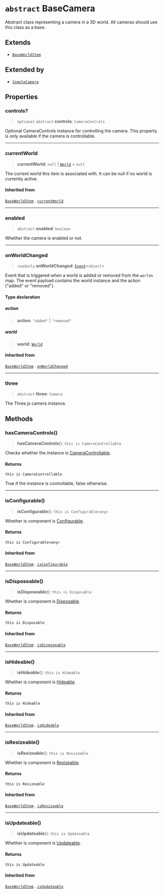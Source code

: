 # `abstract` BaseCamera

Abstract class representing a camera in a 3D world. All cameras should use this class as a base.

## Extends

- [`BaseWorldItem`](BaseWorldItem.md)

## Extended by

- [`SimpleCamera`](SimpleCamera.md)

## Properties

### controls?

> `optional` `abstract` **controls**: `CameraControls`

Optional CameraControls instance for controlling the camera.
This property is only available if the camera is controllable.

***

### currentWorld

> **currentWorld**: `null` \| [`World`](../interfaces/World.md) = `null`

The current world this item is associated with. It can be null if no world is currently active.

#### Inherited from

[`BaseWorldItem`](BaseWorldItem.md) . [`currentWorld`](BaseWorldItem.md#currentworld)

***

### enabled

> `abstract` **enabled**: `boolean`

Whether the camera is enabled or not.

***

### onWorldChanged

> `readonly` **onWorldChanged**: [`Event`](Event.md)\<`object`\>

Event that is triggered when a world is added or removed from the `worlds` map.
The event payload contains the world instance and the action ("added" or "removed").

#### Type declaration

##### action

> **action**: `"added"` \| `"removed"`

##### world

> **world**: [`World`](../interfaces/World.md)

#### Inherited from

[`BaseWorldItem`](BaseWorldItem.md) . [`onWorldChanged`](BaseWorldItem.md#onworldchanged)

***

### three

> `abstract` **three**: `Camera`

The Three.js camera instance.

## Methods

### hasCameraControls()

> **hasCameraControls**(): `this is CameraControllable`

Checks whether the instance is [CameraControllable](../interfaces/CameraControllable.md).

#### Returns

`this is CameraControllable`

True if the instance is controllable, false otherwise.

***

### isConfigurable()

> **isConfigurable**(): `this is Configurable<any>`

Whether is component is [Configurable](../interfaces/Configurable.md).

#### Returns

`this is Configurable<any>`

#### Inherited from

[`BaseWorldItem`](BaseWorldItem.md) . [`isConfigurable`](BaseWorldItem.md#isconfigurable)

***

### isDisposeable()

> **isDisposeable**(): `this is Disposable`

Whether is component is [Disposable](../interfaces/Disposable.md).

#### Returns

`this is Disposable`

#### Inherited from

[`BaseWorldItem`](BaseWorldItem.md) . [`isDisposeable`](BaseWorldItem.md#isdisposeable)

***

### isHideable()

> **isHideable**(): `this is Hideable`

Whether is component is [Hideable](../interfaces/Hideable.md).

#### Returns

`this is Hideable`

#### Inherited from

[`BaseWorldItem`](BaseWorldItem.md) . [`isHideable`](BaseWorldItem.md#ishideable)

***

### isResizeable()

> **isResizeable**(): `this is Resizeable`

Whether is component is [Resizeable](../interfaces/Resizeable.md).

#### Returns

`this is Resizeable`

#### Inherited from

[`BaseWorldItem`](BaseWorldItem.md) . [`isResizeable`](BaseWorldItem.md#isresizeable)

***

### isUpdateable()

> **isUpdateable**(): `this is Updateable`

Whether is component is [Updateable](../interfaces/Updateable.md).

#### Returns

`this is Updateable`

#### Inherited from

[`BaseWorldItem`](BaseWorldItem.md) . [`isUpdateable`](BaseWorldItem.md#isupdateable)
